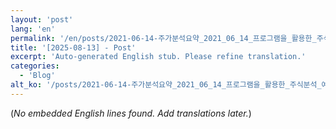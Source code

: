 ```yaml
---
layout: 'post'
lang: 'en'
permalink: '/en/posts/2021-06-14-주가분석요약_2021_06_14_프로그램을_활용한_주식분석_예상결과_11_25_03/'
title: '[2025-08-13] - Post'
excerpt: 'Auto-generated English stub. Please refine translation.'
categories:
  - 'Blog'
alt_ko: '/posts/2021-06-14-주가분석요약_2021_06_14_프로그램을_활용한_주식분석_예상결과_11_25_03/'
---
```


(*No embedded English lines found. Add translations later.*)
